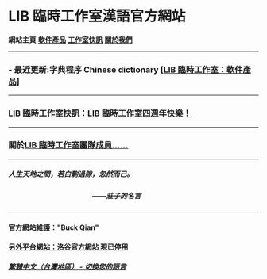 # LIB 臨時工作室漢語官方網站


**網站主頁** **[軟件產品](Software)** **[工作室快訊](News)** **[關於我們](About_us)** 

------------
### - 最近更新:字典程序 Chinese dictionary [[LIB 臨時工作室：軟件產品]](Software)

------------
### LIB 臨時工作室快訊：[LIB 臨時工作室四週年快樂！](news/fourth_anniversary_summary)

------------
### 關於[LIB 臨時工作室團隊成員......](About_us)

------------

##### 人生天地之間，若白駒過隙，忽然而已。
##### &nbsp;&nbsp;&nbsp;&nbsp;&nbsp;&nbsp;&nbsp;&nbsp;&nbsp;&nbsp;&nbsp;&nbsp;&nbsp;&nbsp;&nbsp;&nbsp;&nbsp;&nbsp;&nbsp;&nbsp;&nbsp;&nbsp;&nbsp;&nbsp;&nbsp;&nbsp;&nbsp;&nbsp;&nbsp;&nbsp;&nbsp;&nbsp;&nbsp;&nbsp;&nbsp;&nbsp;&nbsp;&nbsp;&nbsp;&nbsp;&nbsp;&nbsp;&nbsp;&nbsp;&nbsp;&nbsp;&nbsp;&nbsp;&nbsp;&nbsp;&nbsp;——莊子的名言

------------
#### 官方網站維護："Buck Qian"
#### [另外平台網站：洛谷官方網站 現已停用](https://www.luogu.com.cn/paste/libps)

##### [繁體中文（台灣地區） - 切換您的語言](https://libps.github.io/index)
